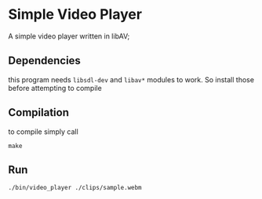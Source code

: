 # Simple Video Player
A simple video player written in libAV;

## Dependencies 
this program needs `libsdl-dev` and `libav*` modules to work.
So install those before attempting to compile

## Compilation 
to compile simply call 

```
make 
```

## Run 

```
./bin/video_player ./clips/sample.webm
```